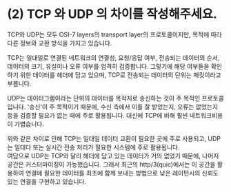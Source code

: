# (2) TCP 와 UDP 의 차이를 작성해주세요.

TCP와 UDP는 모두 OSI-7 layers의 transport layer의 프로토콜이지만, 목적에 따라 다른 정보와 교환 방식을 가지고 있습니다.  

TCP는 일대일로 연결된 네트워크의 연결성, 요청/응답 여부, 전송되는 데이터의 순서, 데이터의 크기, 유실이나 오류 여부를 엄격히 검증합니다. 그렇기에 해당 여부들을 확인하기 위한 데이터를 헤더에 담고 있으며, TCP로 전송되는 데이터의 단위는 패킷이라고 부릅니다.  

UDP는 데이터그램이라는 단위의 데이터를 목적지로 송신하는 것이 주 목적인 프로토콜입니다. '송신'이 주 목적이기 때문에, 수신 측에서 이를 잘 받았는지, 오류는 없었는지 등을 검증할 필요가 없는 때에 주로 활용됩니다. 대신에 TCP에 비해 훨씬 네트워크비용이 가볍습니다.  

위와 같은 차이로 인해 TCP는 일대일 데이터 교환이 필요한 곳에 주로 사용되고, UDP는 일대다 또는 실시간 전송 처리가 필요한 시스템에 주로 활용됩니다.  
여담으로 UDP는 TCP와 달리 헤더에 담고 있는 데이터가 거의 없었기 때문에, 나머지 공간은 커스터마이징이 가능했습니다. 그래서 최근의 http/3(quic)에서는 이 공간을 활용하여 연결에 필요한 데이터를 최초에 함께 보내는 방법으로 낮은 레이턴시의 신뢰도 있는 연결을 구현하고 있습니다. 
